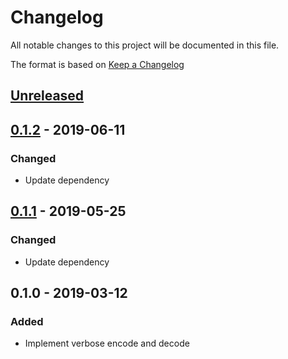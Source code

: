 # Changelog
All notable changes to this project will be documented in this file.

The format is based on [Keep a Changelog](http://keepachangelog.com/en/1.0.0/)

## [Unreleased]

## [0.1.2] - 2019-06-11
### Changed
* Update dependency

## [0.1.1] - 2019-05-25
### Changed
* Update dependency

## 0.1.0 - 2019-03-12
### Added
* Implement verbose encode and decode

[Unreleased]: https://github.com/nwtgck/verbose/compare/v0.1.2...HEAD
[0.1.2]: https://github.com/nwtgck/verbose/compare/v0.1.1...v0.1.2
[0.1.1]: https://github.com/nwtgck/verbose/compare/v0.1.0...v0.1.1
